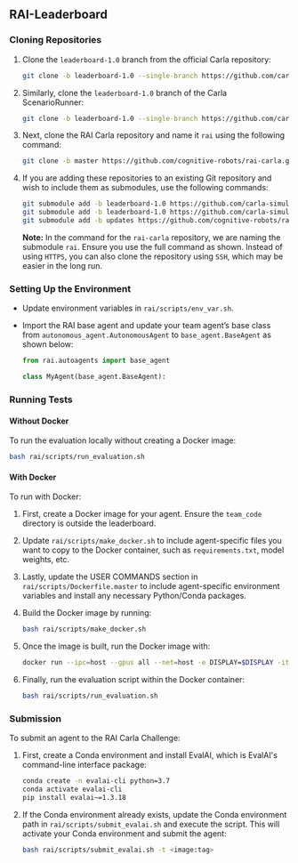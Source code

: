 ## RAI-Leaderboard

### Cloning Repositories

1. Clone the `leaderboard-1.0` branch from the official Carla repository:
    ```bash
    git clone -b leaderboard-1.0 --single-branch https://github.com/carla-simulator/leaderboard.git
    ```

2. Similarly, clone the `leaderboard-1.0` branch of the Carla ScenarioRunner:
    ```bash
    git clone -b leaderboard-1.0 --single-branch https://github.com/carla-simulator/scenario_runner.git
    ```

3. Next, clone the RAI Carla repository and name it `rai` using the following command:
    ```bash
    git clone -b master https://github.com/cognitive-robots/rai-carla.git rai
    ```

4. If you are adding these repositories to an existing Git repository and wish to include them as submodules, use the following commands:
    ```bash
    git submodule add -b leaderboard-1.0 https://github.com/carla-simulator/leaderboard.git
    git submodule add -b leaderboard-1.0 https://github.com/carla-simulator/scenario_runner.git
    git submodule add -b updates https://github.com/cognitive-robots/rai-carla.git rai
    ```

    **Note:** In the command for the `rai-carla` repository, we are naming the submodule `rai`. Ensure you use the full command as shown. Instead of using `HTTPS`, you can also clone the repository using `SSH`, which may be easier in the long run.



### Setting Up the Environment

- Update environment variables in `rai/scripts/env_var.sh`.

- Import the RAI base agent and update your team agent’s base class from `autonomous_agent.AutonomousAgent` to `base_agent.BaseAgent` as shown below:
    ```python
    from rai.autoagents import base_agent
    
    class MyAgent(base_agent.BaseAgent):
    ```



### Running Tests

#### Without Docker

To run the evaluation locally without creating a Docker image:
```bash
bash rai/scripts/run_evaluation.sh
```

#### With Docker

To run with Docker:

1. First, create a Docker image for your agent. Ensure the `team_code` directory is outside the leaderboard.

2. Update `rai/scripts/make_docker.sh` to include agent-specific files you want to copy to the Docker container, such as `requirements.txt`, model weights, etc.

3. Lastly, update the USER COMMANDS section in `rai/scripts/Dockerfile.master` to include agent-specific environment variables and install any necessary Python/Conda packages.

4. Build the Docker image by running:
    ```bash
    bash rai/scripts/make_docker.sh
    ```

5. Once the image is built, run the Docker image with:
    ```bash
    docker run --ipc=host --gpus all --net=host -e DISPLAY=$DISPLAY -it -e SDL_VIDEODRIVER=x11 -v /tmp/.X11-unix:/tmp/.X11-unix <image:tag> /bin/bash
    ```

6. Finally, run the evaluation script within the Docker container:
    ```bash
    bash rai/scripts/run_evaluation.sh
    ```



### Submission

To submit an agent to the RAI Carla Challenge:

1. First, create a Conda environment and install EvalAI, which is EvalAI's command-line interface package:
    ```bash
    conda create -n evalai-cli python=3.7
    conda activate evalai-cli
    pip install evalai~=1.3.18
    ```

2. If the Conda environment already exists, update the Conda environment path in `rai/scripts/submit_evalai.sh` and execute the script. This will activate your Conda environment and submit the agent:
    ```bash
    bash rai/scripts/submit_evalai.sh -t <image:tag>
    ```
